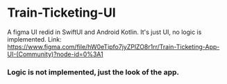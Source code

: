 # Train-Ticketing-UI
A figma UI redid in SwiftUI and Android Kotlin. It's just UI, no logic is implemented. Link: https://www.figma.com/file/hW0eTipfo7jyZPlZO8r1rr/Train-Ticketing-App-UI-(Community)?node-id=0%3A1

### Logic is not implemented, just the look of the app.
